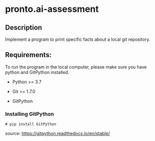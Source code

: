 # pronto.ai-assessment

## Description

Implement a program to print specific facts about a local git repository.

## Requirements:

To run the program in the local computer, please make sure you have python and GitPython installed.

- Python >= 3.7

- Git >= 1.7.0

- GitPython

### Installing GitPython

```
# pip install GitPython
```

source: https://gitpython.readthedocs.io/en/stable/
